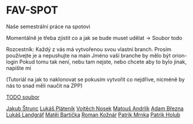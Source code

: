 # FAV-SPOT
Naše semestrální práce na spotovi

Momentálně je třeba zjistit co a jak se bude muset udělat -> Soubor todo

Rozcestník:
Každý z vás má vytvořenou svou vlastní branch. Prosím používejte je a nepushujte na main
Jméno vaší branche by mělo být orion-login
Pokud tomu tak není, nebu tam nejste, nebo chcete aby to bylo jinak, napište mi

(Tutoriál na jak to naklonovat se pokusím vytvořit co nejdříve, nicméně by nás to snad měli naučit na ZPP)

[TODO soubor](todo.md)

[Jakub Štrunc](https://github.com/Holub-Patrik/FAV-SPOT/tree/person/jstrunc)
[Lukáš Pláteník](https://github.com/Holub-Patrik/FAV-SPOT/tree/person/platenik)
[Vojtěch Nosek](https://github.com/Holub-Patrik/FAV-SPOT/tree/person/nosekv)
[Matouš Andrlík](https://github.com/Holub-Patrik/FAV-SPOT/tree/person/matik)
[Adam Března](https://github.com/Holub-Patrik/FAV-SPOT/tree/person/breznaa)
[Lukáš Landgráf](https://github.com/Holub-Patrik/FAV-SPOT/tree/person/langosh)
[Matěj Bartička](https://github.com/Holub-Patrik/FAV-SPOT/tree/person/matejbar)
[Roman Kožnár](https://github.com/Holub-Patrik/FAV-SPOT/tree/person/rkoznar)
[Patrik Mrnka](https://github.com/Holub-Patrik/FAV-SPOT/tree/person/patmrnka)
[Patrik Holub](https://github.com/Holub-Patrik/FAV-SPOT/tree/person/holubpat)

